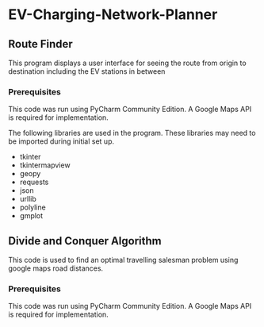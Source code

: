 # EV-Charging-Network-Planner

## Route Finder
This program displays a user interface for seeing the route from origin to destination including the EV stations in between

### Prerequisites
This code was run using PyCharm Community Edition. A Google Maps API is required for implementation.

The following libraries are used in the program. These libraries may need to be imported during initial set up.
- tkinter
- tkintermapview
- geopy
- requests
- json
- urllib
- polyline
- gmplot



## Divide and Conquer Algorithm
This code is used to find an optimal travelling salesman problem using google maps road distances.

### Prerequisites
This code was run using PyCharm Community Edition. A Google Maps API is required for implementation.


